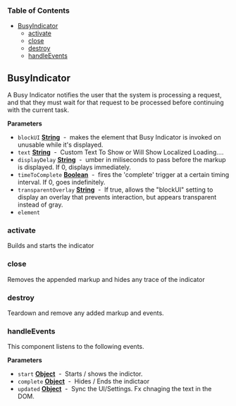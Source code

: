 <!-- Generated by documentation.js. Update this documentation by updating the source code. -->

### Table of Contents

-   [BusyIndicator](#busyindicator)
    -   [activate](#activate)
    -   [close](#close)
    -   [destroy](#destroy)
    -   [handleEvents](#handleevents)

## BusyIndicator

A Busy Indicator notifies the user that the system is processing a request, and that they must wait for that request to be processed before continuing with the current task.

**Parameters**

-   `blockUI` **[String](https://developer.mozilla.org/en-US/docs/Web/JavaScript/Reference/Global_Objects/String)**  -  makes the element that Busy Indicator is invoked on unusable while it's displayed.
-   `text` **[String](https://developer.mozilla.org/en-US/docs/Web/JavaScript/Reference/Global_Objects/String)**  -  Custom Text To Show or Will Show Localized Loading....
-   `displayDelay` **[String](https://developer.mozilla.org/en-US/docs/Web/JavaScript/Reference/Global_Objects/String)**  -  umber in miliseconds to pass before the markup is displayed.  If 0, displays immediately.
-   `timeToComplete` **[Boolean](https://developer.mozilla.org/en-US/docs/Web/JavaScript/Reference/Global_Objects/Boolean)**  -  fires the 'complete' trigger at a certain timing interval.  If 0, goes indefinitely.
-   `transparentOverlay` **[String](https://developer.mozilla.org/en-US/docs/Web/JavaScript/Reference/Global_Objects/String)**  -  If true, allows the "blockUI" setting to display an overlay that prevents interaction, but appears transparent instead of gray.
-   `element`  

### activate

Builds and starts the indicator

### close

Removes the appended markup and hides any trace of the indicator

### destroy

Teardown and remove any added markup and events.

### handleEvents

This component listens to the following events.

**Parameters**

-   `start` **[Object](https://developer.mozilla.org/en-US/docs/Web/JavaScript/Reference/Global_Objects/Object)**  -  Starts / shows the indictor.
-   `complete` **[Object](https://developer.mozilla.org/en-US/docs/Web/JavaScript/Reference/Global_Objects/Object)**  -  Hides / Ends the indictaor
-   `updated` **[Object](https://developer.mozilla.org/en-US/docs/Web/JavaScript/Reference/Global_Objects/Object)**  -  Sync the UI/Settings. Fx chnaging the text in the DOM.
